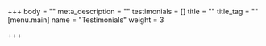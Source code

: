 +++
body = ""
meta_description = ""
testimonials = []
title = ""
title_tag = ""
[menu.main]
name = "Testimonials"
weight = 3

+++
